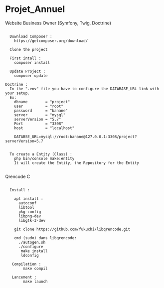 # Projet_Annuel

Website Business Owner (Symfony, Twig, Doctrine)
~~~~~~~~~~~~~~~~~~~~~~~~~~~~~~~~~~~~~~~~~~~~~~~~~~~~~~~~~~~~~~~~~~~~~~~~~~~~~~~~~~~

  Download Composer :
    https://getcomposer.org/download/

  Clone the project

  First intall :
    composer install

  Update Project : 
    composer update

Doctrine : 
  In the ".env" file you have to configure the DATABASE_URL link with your setup.
  Ex: 
    dbname        = "project"
    user          = "root"
    password      = "banane"
    server        = "mysql"
    serverVersion = "5.7"
    Port          = "3308"
    host          = "localhost"
    
    DATABSE_URL=mysql://root:banane@127.0.0.1:3308/project?serverVersion=5.7
    
  
  To create a Entity (Class) : 
    php bin/console make:entity
    It will create the Entity, the Repository for the Entity
    
~~~~~~~~~~~~~~~~~~~~~~~~~~~~~~~~~~~~~~~~~~~~~~~~~~~~~~~~~~~~~~~~~~~~~~~~~~~~~~~~~~~~~~~~~~~~~~~~
Qrencode C
~~~~~~~~~~~~~~~~~~~~~~~~~~~~~~~~~~~~~~~~~~~~~~~~~~~~~~~~~~~~~~~~~~~~~~~~~~~~~~~~~~~~~~~~~~~~~~~~

  Install :
  
    apt install :
      autoconf
      libtool
      pkg-config
      libpng-dev
      libgtk-3-dev
    
    git clone https://github.com/fukuchi/libqrencode.git
    
    cmd (sudo) dans libqrencode: 
      ./autogen.sh
      ./configure
       make install
       ldconfig
   
   Compilation : 
        make compil
   
   Lancement : 
        make launch
